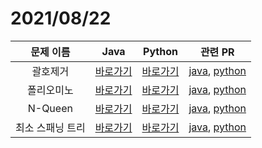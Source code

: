 # 2021/08/22
문제 이름 | Java | Python | 관련 PR |
|:-----:|:---:|:---:|:---:|
|괄호제거| [바로가기](https://github.com/Rain3321/algorithm_study/blob/main/minwoo.seo/src/BJ2800.java) | [바로가기](https://github.com/Rain3321/algorithm_study/blob/main/minwoo.lee/2021.08.21/BJ2800.py) |[java](https://github.com/Rain3321/algorithm_study/pull/9), [python](https://github.com/Rain3321/algorithm_study/pull/6)|
|폴리오미노| [바로가기](https://github.com/Rain3321/algorithm_study/blob/main/minwoo.seo/src/BJ1343.java) | [바로가기](https://github.com/Rain3321/algorithm_study/blob/main/minwoo.lee/2021.08.21/BJ1343.py) |[java](https://github.com/Rain3321/algorithm_study/pull/12), [python](https://github.com/Rain3321/algorithm_study/pull/7)|
|N-Queen| [바로가기](https://github.com/Rain3321/algorithm_study/blob/main/minwoo.seo/src/BJ9663.java) | [바로가기](https://github.com/Rain3321/algorithm_study/blob/main/minwoo.lee/2021.08.22/BJ9663.py) |[java](https://github.com/Rain3321/algorithm_study/pull/13), [python](https://github.com/Rain3321/algorithm_study/pull/10)|
|최소 스패닝 트리| [바로가기](https://github.com/Rain3321/algorithm_study/blob/main/minwoo.seo/src/BJ1197.java) | [바로가기](https://github.com/Rain3321/algorithm_study/blob/main/minwoo.lee/2021.08.22/BJ1197.py) |[java](https://github.com/Rain3321/algorithm_study/pull/11), [python](https://github.com/Rain3321/algorithm_study/pull/8)|

